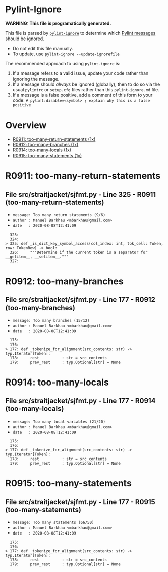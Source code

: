 # Pylint-Ignore

**WARNING: This file is programatically generated.**

This file is parsed by [`pylint-ignore`](https://pypi.org/project/pylint-ignore/)
to determine which
[Pylint messages](https://pylint.pycqa.org/en/stable/technical_reference/features.html)
should be ignored.

- Do not edit this file manually.
- To update, use `pylint-ignore --update-ignorefile`

The recommended approach to using `pylint-ignore` is:

1. If a message refers to a valid issue, update your code rather than
   ignoring the message.
2. If a message should *always* be ignored (globally), then to do so
   via the usual `pylintrc` or `setup.cfg` files rather than this
   `pylint-ignore.md` file.
3. If a message is a false positive, add a comment of this form to your code:
   `# pylint:disable=<symbol> ; explain why this is a false positive`


# Overview

 - [R0911: too-many-return-statements (1x)](#r0911-too-many-return-statements)
 - [R0912: too-many-branches (1x)](#r0912-too-many-branches)
 - [R0914: too-many-locals (1x)](#r0914-too-many-locals)
 - [R0915: too-many-statements (1x)](#r0915-too-many-statements)


# R0911: too-many-return-statements

## File src/straitjacket/sjfmt.py - Line 325 - R0911 (too-many-return-statements)

- `message: Too many return statements (9/6)`
- `author : Manuel Barkhau <mbarkhau@gmail.com>`
- `date   : 2020-08-08T12:41:09`

```
  323:
  324:
> 325: def _is_dict_key_symbol_access(col_index: int, tok_cell: Token, row: TokenRow) -> bool:
  326:     """Determine if the current token is a separator for __getitem__, __setitem__."""
  327:
```


# R0912: too-many-branches

## File src/straitjacket/sjfmt.py - Line 177 - R0912 (too-many-branches)

- `message: Too many branches (15/12)`
- `author : Manuel Barkhau <mbarkhau@gmail.com>`
- `date   : 2020-08-08T12:41:09`

```
  175:
  176:
> 177: def _tokenize_for_alignment(src_contents: str) -> typ.Iterator[Token]:
  178:     rest          : str = src_contents
  179:     prev_rest     : typ.Optional[str] = None
```


# R0914: too-many-locals

## File src/straitjacket/sjfmt.py - Line 177 - R0914 (too-many-locals)

- `message: Too many local variables (21/20)`
- `author : Manuel Barkhau <mbarkhau@gmail.com>`
- `date   : 2020-08-08T12:41:09`

```
  175:
  176:
> 177: def _tokenize_for_alignment(src_contents: str) -> typ.Iterator[Token]:
  178:     rest          : str = src_contents
  179:     prev_rest     : typ.Optional[str] = None
```


# R0915: too-many-statements

## File src/straitjacket/sjfmt.py - Line 177 - R0915 (too-many-statements)

- `message: Too many statements (66/50)`
- `author : Manuel Barkhau <mbarkhau@gmail.com>`
- `date   : 2020-08-08T12:41:09`

```
  175:
  176:
> 177: def _tokenize_for_alignment(src_contents: str) -> typ.Iterator[Token]:
  178:     rest          : str = src_contents
  179:     prev_rest     : typ.Optional[str] = None
```


